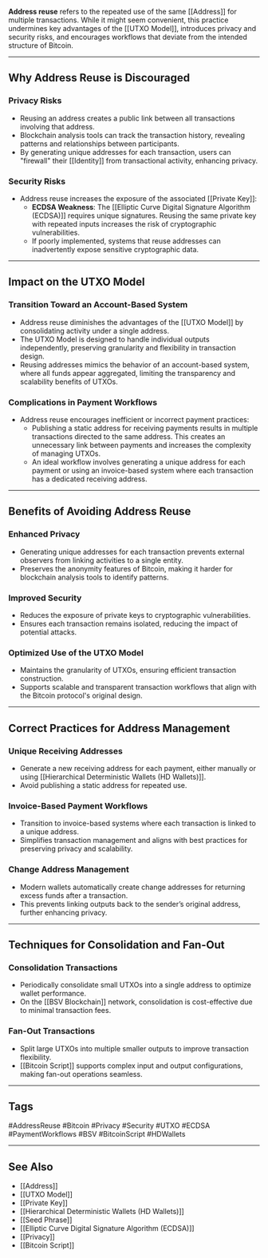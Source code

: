 **Address reuse** refers to the repeated use of the same [[Address]] for multiple transactions. While it might seem convenient, this practice undermines key advantages of the [[UTXO Model]], introduces privacy and security risks, and encourages workflows that deviate from the intended structure of Bitcoin.

---

## Why Address Reuse is Discouraged

### Privacy Risks
- Reusing an address creates a public link between all transactions involving that address.
- Blockchain analysis tools can track the transaction history, revealing patterns and relationships between participants.
- By generating unique addresses for each transaction, users can "firewall" their [[Identity]] from transactional activity, enhancing privacy.

### Security Risks
- Address reuse increases the exposure of the associated [[Private Key]]:
  - **ECDSA Weakness**: The [[Elliptic Curve Digital Signature Algorithm (ECDSA)]] requires unique signatures. Reusing the same private key with repeated inputs increases the risk of cryptographic vulnerabilities.
  - If poorly implemented, systems that reuse addresses can inadvertently expose sensitive cryptographic data.

---

## Impact on the UTXO Model

### Transition Toward an Account-Based System
- Address reuse diminishes the advantages of the [[UTXO Model]] by consolidating activity under a single address.
- The UTXO Model is designed to handle individual outputs independently, preserving granularity and flexibility in transaction design.
- Reusing addresses mimics the behavior of an account-based system, where all funds appear aggregated, limiting the transparency and scalability benefits of UTXOs.

### Complications in Payment Workflows
- Address reuse encourages inefficient or incorrect payment practices:
  - Publishing a static address for receiving payments results in multiple transactions directed to the same address. This creates an unnecessary link between payments and increases the complexity of managing UTXOs.
  - An ideal workflow involves generating a unique address for each payment or using an invoice-based system where each transaction has a dedicated receiving address.

---

## Benefits of Avoiding Address Reuse

### Enhanced Privacy
- Generating unique addresses for each transaction prevents external observers from linking activities to a single entity.
- Preserves the anonymity features of Bitcoin, making it harder for blockchain analysis tools to identify patterns.

### Improved Security
- Reduces the exposure of private keys to cryptographic vulnerabilities.
- Ensures each transaction remains isolated, reducing the impact of potential attacks.

### Optimized Use of the UTXO Model
- Maintains the granularity of UTXOs, ensuring efficient transaction construction.
- Supports scalable and transparent transaction workflows that align with the Bitcoin protocol's original design.

---

## Correct Practices for Address Management

### Unique Receiving Addresses
- Generate a new receiving address for each payment, either manually or using [[Hierarchical Deterministic Wallets (HD Wallets)]].
- Avoid publishing a static address for repeated use.

### Invoice-Based Payment Workflows
- Transition to invoice-based systems where each transaction is linked to a unique address.
- Simplifies transaction management and aligns with best practices for preserving privacy and scalability.

### Change Address Management
- Modern wallets automatically create change addresses for returning excess funds after a transaction.
- This prevents linking outputs back to the sender’s original address, further enhancing privacy.

---

## Techniques for Consolidation and Fan-Out

### Consolidation Transactions
- Periodically consolidate small UTXOs into a single address to optimize wallet performance.
- On the [[BSV Blockchain]] network, consolidation is cost-effective due to minimal transaction fees.

### Fan-Out Transactions
- Split large UTXOs into multiple smaller outputs to improve transaction flexibility.
- [[Bitcoin Script]] supports complex input and output configurations, making fan-out operations seamless.

---

## Tags

#AddressReuse #Bitcoin #Privacy #Security #UTXO #ECDSA #PaymentWorkflows #BSV #BitcoinScript #HDWallets

---

## See Also

- [[Address]]
- [[UTXO Model]]
- [[Private Key]]
- [[Hierarchical Deterministic Wallets (HD Wallets)]]
- [[Seed Phrase]]
- [[Elliptic Curve Digital Signature Algorithm (ECDSA)]]
- [[Privacy]]
- [[Bitcoin Script]]
